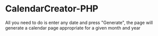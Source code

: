 # CalendarCreator-PHP
All you need to do is enter any date and press "Generate", the page will generate a calendar page appropriate for a given month and year
